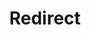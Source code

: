 ﻿---
layout: src/layouts/Redirect.astro
title: Redirect
redirect: https://yamldoc.liuyan.wang/docs/packaging-applications/build-servers/appveyor
pubDate:  2023-01-01
navSearch: false
navSitemap: false
navMenu: false
---
